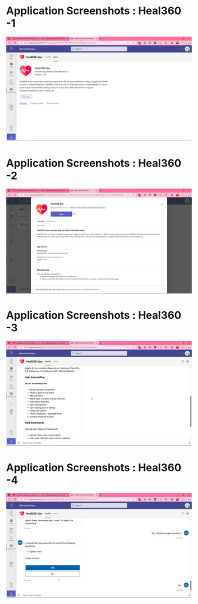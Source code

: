 # Application Screenshots : Heal360 -1
![Heal360 App Screenshot](https://github.com/AhmedRaja1/Heal360/blob/main/App%20Screenshots/Heal360%20(1).png?raw=true "Heal360")

# Application Screenshots : Heal360 -2
![Heal360 App Screenshot](https://github.com/AhmedRaja1/Heal360/blob/main/App%20Screenshots/Heal360%20(2).png?raw=true "Heal360")

# Application Screenshots : Heal360 -3
![Heal360 App Screenshot](https://github.com/AhmedRaja1/Heal360/blob/main/App%20Screenshots/Heal360%20(3).png?raw=true "Heal360")

# Application Screenshots : Heal360 -4
![Heal360 App Screenshot](https://github.com/AhmedRaja1/Heal360/blob/main/App%20Screenshots/Heal360%20(4).png?raw=true "Heal360")
